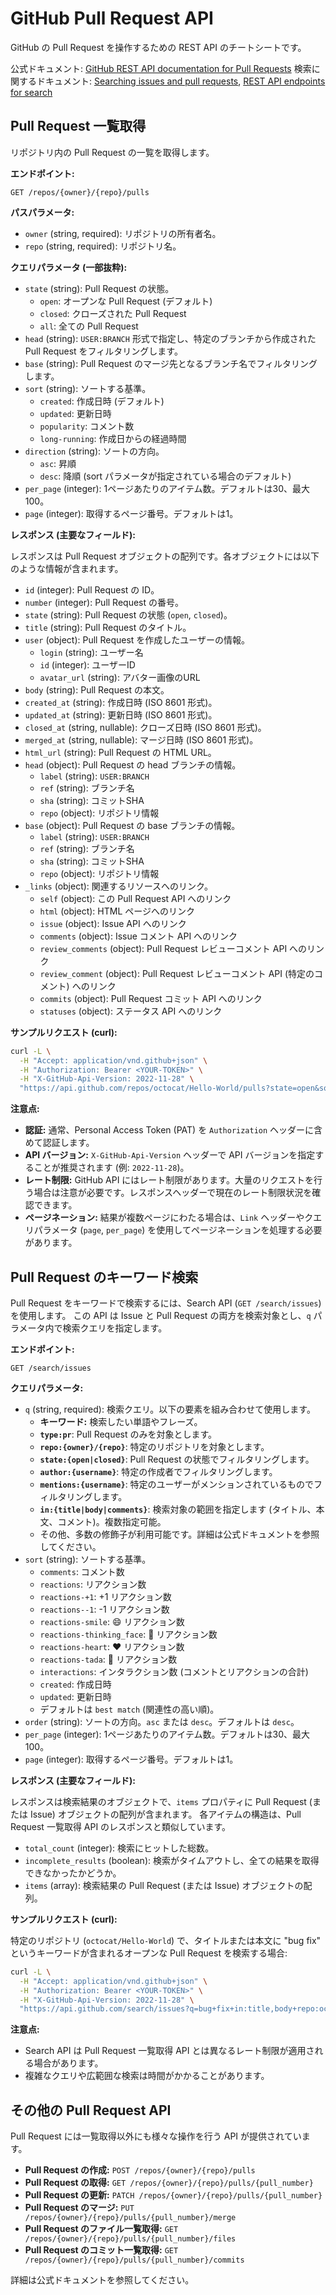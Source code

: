 # GitHub Pull Request API

GitHub の Pull Request を操作するための REST API のチートシートです。

公式ドキュメント: [GitHub REST API documentation for Pull Requests](https://docs.github.com/en/rest/pulls)
検索に関するドキュメント: [Searching issues and pull requests](https://docs.github.com/en/search-github/searching-on-github/searching-issues-and-pull-requests), [REST API endpoints for search](https://docs.github.com/en/rest/search/search)

## Pull Request 一覧取得

リポジトリ内の Pull Request の一覧を取得します。

**エンドポイント:**

`GET /repos/{owner}/{repo}/pulls`

**パスパラメータ:**

*   `owner` (string, required): リポジトリの所有者名。
*   `repo` (string, required): リポジトリ名。

**クエリパラメータ (一部抜粋):**

*   `state` (string): Pull Request の状態。
    *   `open`: オープンな Pull Request (デフォルト)
    *   `closed`: クローズされた Pull Request
    *   `all`: 全ての Pull Request
*   `head` (string): `USER:BRANCH` 形式で指定し、特定のブランチから作成された Pull Request をフィルタリングします。
*   `base` (string): Pull Request のマージ先となるブランチ名でフィルタリングします。
*   `sort` (string): ソートする基準。
    *   `created`: 作成日時 (デフォルト)
    *   `updated`: 更新日時
    *   `popularity`: コメント数
    *   `long-running`: 作成日からの経過時間
*   `direction` (string): ソートの方向。
    *   `asc`: 昇順
    *   `desc`: 降順 (sort パラメータが指定されている場合のデフォルト)
*   `per_page` (integer): 1ページあたりのアイテム数。デフォルトは30、最大100。
*   `page` (integer): 取得するページ番号。デフォルトは1。

**レスポンス (主要なフィールド):**

レスポンスは Pull Request オブジェクトの配列です。各オブジェクトには以下のような情報が含まれます。

*   `id` (integer): Pull Request の ID。
*   `number` (integer): Pull Request の番号。
*   `state` (string): Pull Request の状態 (`open`, `closed`)。
*   `title` (string): Pull Request のタイトル。
*   `user` (object): Pull Request を作成したユーザーの情報。
    *   `login` (string): ユーザー名
    *   `id` (integer): ユーザーID
    *   `avatar_url` (string): アバター画像のURL
*   `body` (string): Pull Request の本文。
*   `created_at` (string): 作成日時 (ISO 8601 形式)。
*   `updated_at` (string): 更新日時 (ISO 8601 形式)。
*   `closed_at` (string, nullable): クローズ日時 (ISO 8601 形式)。
*   `merged_at` (string, nullable): マージ日時 (ISO 8601 形式)。
*   `html_url` (string): Pull Request の HTML URL。
*   `head` (object): Pull Request の head ブランチの情報。
    *   `label` (string): `USER:BRANCH`
    *   `ref` (string): ブランチ名
    *   `sha` (string): コミットSHA
    *   `repo` (object): リポジトリ情報
*   `base` (object): Pull Request の base ブランチの情報。
    *   `label` (string): `USER:BRANCH`
    *   `ref` (string): ブランチ名
    *   `sha` (string): コミットSHA
    *   `repo` (object): リポジトリ情報
*   `_links` (object): 関連するリソースへのリンク。
    *   `self` (object): この Pull Request API へのリンク
    *   `html` (object): HTML ページへのリンク
    *   `issue` (object): Issue API へのリンク
    *   `comments` (object): Issue コメント API へのリンク
    *   `review_comments` (object): Pull Request レビューコメント API へのリンク
    *   `review_comment` (object): Pull Request レビューコメント API (特定のコメント) へのリンク
    *   `commits` (object): Pull Request コミット API へのリンク
    *   `statuses` (object): ステータス API へのリンク

**サンプルリクエスト (curl):**

```bash
curl -L \
  -H "Accept: application/vnd.github+json" \
  -H "Authorization: Bearer <YOUR-TOKEN>" \
  -H "X-GitHub-Api-Version: 2022-11-28" \
  "https://api.github.com/repos/octocat/Hello-World/pulls?state=open&sort=created&direction=desc&per_page=10&page=1"
```

**注意点:**

*   **認証:** 通常、Personal Access Token (PAT) を `Authorization` ヘッダーに含めて認証します。
*   **API バージョン:** `X-GitHub-Api-Version` ヘッダーで API バージョンを指定することが推奨されます (例: `2022-11-28`)。
*   **レート制限:** GitHub API にはレート制限があります。大量のリクエストを行う場合は注意が必要です。レスポンスヘッダーで現在のレート制限状況を確認できます。
*   **ページネーション:** 結果が複数ページにわたる場合は、`Link` ヘッダーやクエリパラメータ (`page`, `per_page`) を使用してページネーションを処理する必要があります。

## Pull Request のキーワード検索

Pull Request をキーワードで検索するには、Search API (`GET /search/issues`) を使用します。
この API は Issue と Pull Request の両方を検索対象とし、`q` パラメータ内で検索クエリを指定します。

**エンドポイント:**

`GET /search/issues`

**クエリパラメータ:**

*   `q` (string, required): 検索クエリ。以下の要素を組み合わせて使用します。
    *   **キーワード:** 検索したい単語やフレーズ。
    *   **`type:pr`**: Pull Request のみを対象とします。
    *   **`repo:{owner}/{repo}`**: 特定のリポジトリを対象とします。
    *   **`state:{open|closed}`**: Pull Request の状態でフィルタリングします。
    *   **`author:{username}`**: 特定の作成者でフィルタリングします。
    *   **`mentions:{username}`**: 特定のユーザーがメンションされているものでフィルタリングします。
    *   **`in:{title|body|comments}`**: 検索対象の範囲を指定します (タイトル、本文、コメント)。複数指定可能。
    *   その他、多数の修飾子が利用可能です。詳細は公式ドキュメントを参照してください。
*   `sort` (string): ソートする基準。
    *   `comments`: コメント数
    *   `reactions`: リアクション数
    *   `reactions-+1`: +1 リアクション数
    *   `reactions--1`: -1 リアクション数
    *   `reactions-smile`: 😄 リアクション数
    *   `reactions-thinking_face`: 🤔 リアクション数
    *   `reactions-heart`: ❤️ リアクション数
    *   `reactions-tada`: 🎉 リアクション数
    *   `interactions`: インタラクション数 (コメントとリアクションの合計)
    *   `created`: 作成日時
    *   `updated`: 更新日時
    *   デフォルトは `best match` (関連性の高い順)。
*   `order` (string): ソートの方向。`asc` または `desc`。デフォルトは `desc`。
*   `per_page` (integer): 1ページあたりのアイテム数。デフォルトは30、最大100。
*   `page` (integer): 取得するページ番号。デフォルトは1。

**レスポンス (主要なフィールド):**

レスポンスは検索結果のオブジェクトで、`items` プロパティに Pull Request (または Issue) オブジェクトの配列が含まれます。
各アイテムの構造は、Pull Request 一覧取得 API のレスポンスと類似しています。

*   `total_count` (integer): 検索にヒットした総数。
*   `incomplete_results` (boolean): 検索がタイムアウトし、全ての結果を取得できなかったかどうか。
*   `items` (array): 検索結果の Pull Request (または Issue) オブジェクトの配列。

**サンプルリクエスト (curl):**

特定のリポジトリ (`octocat/Hello-World`) で、タイトルまたは本文に "bug fix" というキーワードが含まれるオープンな Pull Request を検索する場合:

```bash
curl -L \
  -H "Accept: application/vnd.github+json" \
  -H "Authorization: Bearer <YOUR-TOKEN>" \
  -H "X-GitHub-Api-Version: 2022-11-28" \
  "https://api.github.com/search/issues?q=bug+fix+in:title,body+repo:octocat/Hello-World+type:pr+state:open&sort=created&order=desc"
```

**注意点:**

*   Search API は Pull Request 一覧取得 API とは異なるレート制限が適用される場合があります。
*   複雑なクエリや広範囲な検索は時間がかかることがあります。

## その他の Pull Request API

Pull Request には一覧取得以外にも様々な操作を行う API が提供されています。

*   **Pull Request の作成:** `POST /repos/{owner}/{repo}/pulls`
*   **Pull Request の取得:** `GET /repos/{owner}/{repo}/pulls/{pull_number}`
*   **Pull Request の更新:** `PATCH /repos/{owner}/{repo}/pulls/{pull_number}`
*   **Pull Request のマージ:** `PUT /repos/{owner}/{repo}/pulls/{pull_number}/merge`
*   **Pull Request のファイル一覧取得:** `GET /repos/{owner}/{repo}/pulls/{pull_number}/files`
*   **Pull Request のコミット一覧取得:** `GET /repos/{owner}/{repo}/pulls/{pull_number}/commits`

詳細は公式ドキュメントを参照してください。